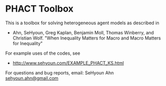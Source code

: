 # PHACT Toolbox

This is a toolbox for solving heterogeneous agent models as described in

* Ahn, SeHyoun, Greg Kaplan, Benjamin Moll, Thomas Winberry, and Christian Wolf. "When Inequality Matters for Macro and Macro Matters for Inequality"


For example uses of the codes, see
* http://www.sehyoun.com/EXAMPLE_PHACT_KS.html


For questions and bug reports, email: SeHyoun Ahn <sehyoun.ahn@gmail.com>
